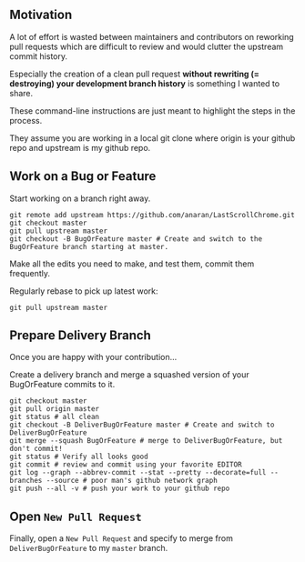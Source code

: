Motivation
----

A lot of effort is wasted between maintainers and contributors on reworking pull requests which are difficult to review and would clutter the upstream commit history.

Especially the creation of a clean pull request **without rewriting
(= destroying) your development branch history** is something I wanted to share.

These command-line instructions are just meant to highlight the steps in the process.

They assume you are working in a local git clone where origin is your github repo and upstream is my github repo.

Work on a Bug or Feature
----

Start working on a branch right away.

```
git remote add upstream https://github.com/anaran/LastScrollChrome.git
git checkout master
git pull upstream master
git checkout -B BugOrFeature master # Create and switch to the BugOrFeature branch starting at master.
```

Make all the edits you need to make, and test them, commit them frequently.

Regularly rebase to pick up latest work:

```
git pull upstream master
```

Prepare Delivery Branch
----

Once you are happy with your contribution...

Create a delivery branch and merge a squashed version of your BugOrFeature commits to it.

```
git checkout master
git pull origin master
git status # all clean
git checkout -B DeliverBugOrFeature master # Create and switch to DeliverBugOrFeature
git merge --squash BugOrFeature # merge to DeliverBugOrFeature, but don't commit!
git status # Verify all looks good
git commit # review and commit using your favorite EDITOR
git log --graph --abbrev-commit --stat --pretty --decorate=full --branches --source # poor man's github network graph
git push --all -v # push your work to your github repo
```

Open `New Pull Request`
----

Finally, open a `New Pull Request` and specify to merge from `DeliverBugOrFeature` to my `master` branch.

